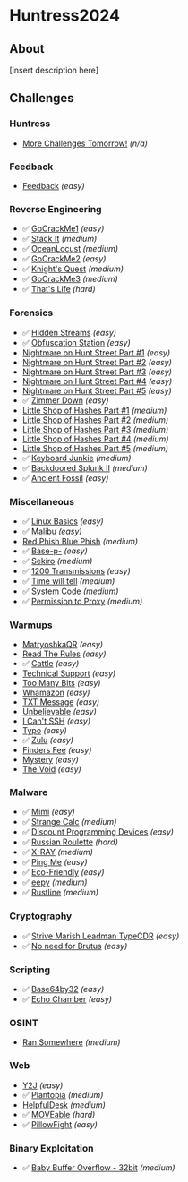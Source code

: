 # Huntress2024

## About

[insert description here]

## Challenges

### Huntress

* [More Challenges Tomorrow!](<challenges/Huntress/more-challenges-tomorrow/>) <em>(n/a)</em>

### Feedback

* [Feedback](<challenges/Feedback/feedback/>) <em>(easy)</em>

### Reverse Engineering

* :white_check_mark: [GoCrackMe1](<challenges/Reverse Engineering/gocrackme1/>) <em>(easy)</em>
* :white_check_mark: [Stack It](<challenges/Reverse Engineering/stack-it/>) <em>(medium)</em>
* :white_check_mark: [OceanLocust](<challenges/Reverse Engineering/oceanlocust/>) <em>(medium)</em>
* :white_check_mark: [GoCrackMe2](<challenges/Reverse Engineering/gocrackme2/>) <em>(easy)</em>
* :white_check_mark: [Knight's Quest](<challenges/Reverse Engineering/knights-quest/>) <em>(medium)</em>
* :white_check_mark: [GoCrackMe3](<challenges/Reverse Engineering/gocrackme3/>) <em>(medium)</em>
* :white_check_mark: [That's Life](<challenges/Reverse Engineering/thats-life/>) <em>(hard)</em>

### Forensics

* :white_check_mark: [Hidden Streams](<challenges/Forensics/hidden-streams/>) <em>(easy)</em>
* :white_check_mark: [Obfuscation Station](<challenges/Forensics/obfuscation-station/>) <em>(easy)</em>
* [Nightmare on Hunt Street Part #1](<challenges/Forensics/nightmare-on-hunt-street-part-1/>) <em>(easy)</em>
* [Nightmare on Hunt Street Part #2](<challenges/Forensics/nightmare-on-hunt-street-part-2/>) <em>(easy)</em>
* [Nightmare on Hunt Street Part #3](<challenges/Forensics/nightmare-on-hunt-street-part-3/>) <em>(easy)</em>
* [Nightmare on Hunt Street Part #4](<challenges/Forensics/nightmare-on-hunt-street-part-4/>) <em>(easy)</em>
* [Nightmare on Hunt Street Part #5](<challenges/Forensics/nightmare-on-hunt-street-part-5/>) <em>(easy)</em>
* :white_check_mark: [Zimmer Down](<challenges/Forensics/zimmer-down/>) <em>(easy)</em>
* [Little Shop of Hashes Part #1](<challenges/Forensics/little-shop-of-hashes-part-1/>) <em>(medium)</em>
* [Little Shop of Hashes Part #2](<challenges/Forensics/little-shop-of-hashes-part-2/>) <em>(medium)</em>
* [Little Shop of Hashes Part #3](<challenges/Forensics/little-shop-of-hashes-part-3/>) <em>(medium)</em>
* [Little Shop of Hashes Part #4](<challenges/Forensics/little-shop-of-hashes-part-4/>) <em>(medium)</em>
* [Little Shop of Hashes Part #5](<challenges/Forensics/little-shop-of-hashes-part-5/>) <em>(medium)</em>
* :white_check_mark: [Keyboard Junkie](<challenges/Forensics/keyboard-junkie/>) <em>(medium)</em>
* :white_check_mark: [Backdoored Splunk II](<challenges/Forensics/backdoored-splunk-ii/>) <em>(medium)</em>
* :white_check_mark: [Ancient Fossil](<challenges/Forensics/ancient-fossil/>) <em>(easy)</em>

### Miscellaneous

* :white_check_mark: [Linux Basics](<challenges/Miscellaneous/linux-basics/>) <em>(easy)</em>
* :white_check_mark: [Malibu](<challenges/Miscellaneous/malibu/>) <em>(easy)</em>
* [Red Phish Blue Phish](<challenges/Miscellaneous/red-phish-blue-phish/>) <em>(medium)</em>
* :white_check_mark: [Base-p-](<challenges/Miscellaneous/base-p/>) <em>(easy)</em>
* :white_check_mark: [Sekiro](<challenges/Miscellaneous/sekiro/>) <em>(medium)</em>
* :white_check_mark: [1200 Transmissions](<challenges/Miscellaneous/1200-transmissions/>) <em>(easy)</em>
* :white_check_mark: [Time will tell](<challenges/Miscellaneous/time-will-tell/>) <em>(medium)</em>
* :white_check_mark: [System Code](<challenges/Miscellaneous/system-code/>) <em>(medium)</em>
* :white_check_mark: [Permission to Proxy](<challenges/Miscellaneous/permission-to-proxy/>) <em>(medium)</em>

### Warmups

* [MatryoshkaQR](<challenges/Warmups/matryoshkaqr/>) <em>(easy)</em>
* [Read The Rules](<challenges/Warmups/read-the-rules/>) <em>(easy)</em>
* :white_check_mark: [Cattle](<challenges/Warmups/cattle/>) <em>(easy)</em>
* [Technical Support](<challenges/Warmups/technical-support/>) <em>(easy)</em>
* [Too Many Bits](<challenges/Warmups/too-many-bits/>) <em>(easy)</em>
* [Whamazon](<challenges/Warmups/whamazon/>) <em>(easy)</em>
* [TXT Message](<challenges/Warmups/txt-message/>) <em>(easy)</em>
* [Unbelievable](<challenges/Warmups/unbelievable/>) <em>(easy)</em>
* [I Can't SSH](<challenges/Warmups/i-cant-ssh/>) <em>(easy)</em>
* [Typo](<challenges/Warmups/typo/>) <em>(easy)</em>
* :white_check_mark: [Zulu](<challenges/Warmups/zulu/>) <em>(easy)</em>
* [Finders Fee](<challenges/Warmups/finders-fee/>) <em>(easy)</em>
* [Mystery](<challenges/Warmups/mystery/>) <em>(easy)</em>
* [The Void](<challenges/Warmups/the-void/>) <em>(easy)</em>

### Malware

* :white_check_mark: [Mimi](<challenges/Malware/mimi/>) <em>(easy)</em>
* :white_check_mark: [Strange Calc](<challenges/Malware/strange-calc/>) <em>(medium)</em>
* :white_check_mark: [Discount Programming Devices](<challenges/Malware/discount-programming-devices/>) <em>(easy)</em>
* :white_check_mark: [Russian Roulette](<challenges/Malware/russian-roulette/>) <em>(hard)</em>
* :white_check_mark: [X-RAY](<challenges/Malware/x-ray/>) <em>(medium)</em>
* :white_check_mark: [Ping Me](<challenges/Malware/ping-me/>) <em>(easy)</em>
* :white_check_mark: [Eco-Friendly](<challenges/Malware/eco-friendly/>) <em>(easy)</em>
* :white_check_mark: [eepy](<challenges/Malware/eepy/>) <em>(medium)</em>
* :white_check_mark: [Rustline](<challenges/Malware/rustline/>) <em>(medium)</em>

### Cryptography

* :white_check_mark: [Strive Marish Leadman TypeCDR](<challenges/Cryptography/strive-marish-leadman-typecdr/>) <em>(easy)</em>
* :white_check_mark: [No need for Brutus](<challenges/Cryptography/no-need-for-brutus/>) <em>(easy)</em>

### Scripting

* :white_check_mark: [Base64by32](<challenges/Scripting/base64by32/>) <em>(easy)</em>
* :white_check_mark: [Echo Chamber](<challenges/Scripting/echo-chamber/>) <em>(easy)</em>

### OSINT

* [Ran Somewhere](<challenges/OSINT/ran-somewhere/>) <em>(medium)</em>

### Web

* [Y2J](<challenges/Web/y2j/>) <em>(easy)</em>
* :white_check_mark: [Plantopia](<challenges/Web/plantopia/>) <em>(medium)</em>
* [HelpfulDesk](<challenges/Web/helpfuldesk/>) <em>(medium)</em>
* :white_check_mark: [MOVEable](<challenges/Web/moveable/>) <em>(hard)</em>
* :white_check_mark: [PillowFight](<challenges/Web/pillowfight/>) <em>(easy)</em>

### Binary Exploitation

* :white_check_mark: [Baby Buffer Overflow - 32bit](<challenges/Binary Exploitation/baby-buffer-overflow-32bit/>) <em>(medium)</em>

